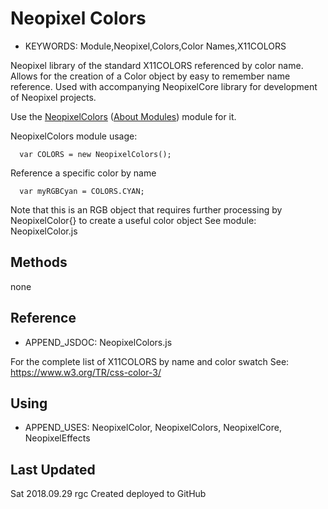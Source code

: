<!--- Copyright (c) 2018 Robin G. Cox  See the file LICENSE for copying permission -->
Neopixel Colors
=====================

* KEYWORDS: Module,Neopixel,Colors,Color Names,X11COLORS

Neopixel library of the standard X11COLORS referenced by color name.
Allows for the creation of a Color object by easy to remember name reference.
Used with accompanying NeopixelCore library for development of Neopixel projects.

Use the [NeopixelColors](/modules/NeopixelColors.js) ([About Modules](/Modules)) module for it.


NeopixelColors module usage:


```
  var COLORS = new NeopixelColors();
```

Reference a specific color by name

```
  var myRGBCyan = COLORS.CYAN;
```

Note that this is an RGB object that requires further processing by NeopixelColor{} to create a useful color object
See module: NeopixelColor.js








Methods
-------

none









  Reference
  ---------

  * APPEND_JSDOC: NeopixelColors.js

  For the complete list of X11COLORS by name and color swatch
  See: https://www.w3.org/TR/css-color-3/
  

  
  Using
  -----

  * APPEND_USES: NeopixelColor, NeopixelColors, NeopixelCore, NeopixelEffects
  
  
  Last Updated
  ------------
  
  Sat 2018.09.29  rgc Created deployed to GitHub